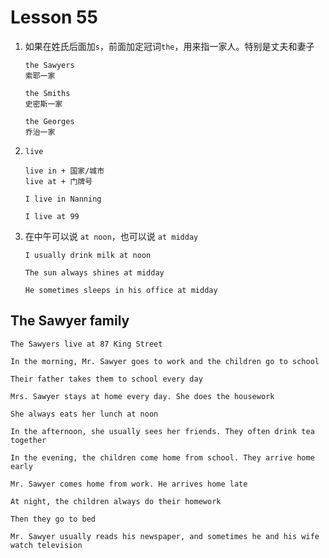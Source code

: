# Lesson 55

1. 如果在姓氏后面加`s`，前面加定冠词`the`，用来指一家人。特别是丈夫和妻子

   ```
   the Sawyers
   索耶一家

   the Smiths
   史密斯一家

   the Georges
   乔治一家
   ```

2. `live`

   ```
   live in + 国家/城市
   live at + 门牌号

   I live in Nanning

   I live at 99
   ```

3. 在中午可以说 `at noon`，也可以说 `at midday`

   ```
   I usually drink milk at noon

   The sun always shines at midday

   He sometimes sleeps in his office at midday
   ```

## The Sawyer family

```
The Sawyers live at 87 King Street

In the morning, Mr. Sawyer goes to work and the children go to school

Their father takes them to school every day

Mrs. Sawyer stays at home every day. She does the housework

She always eats her lunch at noon

In the afternoon, she usually sees her friends. They often drink tea together

In the evening, the children come home from school. They arrive home early

Mr. Sawyer comes home from work. He arrives home late

At night, the children always do their homework

Then they go to bed

Mr. Sawyer usually reads his newspaper, and sometimes he and his wife watch television
```
